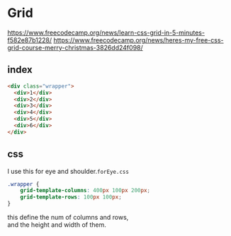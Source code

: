 # Grid
https://www.freecodecamp.org/news/learn-css-grid-in-5-minutes-f582e87b1228/
https://www.freecodecamp.org/news/heres-my-free-css-grid-course-merry-christmas-3826dd24f098/

## index
```html
<div class="wrapper">
  <div>1</div>
  <div>2</div>
  <div>3</div>
  <div>4</div>
  <div>5</div>
  <div>6</div>
</div>
```
## css
I use this for eye and shoulder.`forEye.css`
```css
.wrapper {
    grid-template-columns: 400px 100px 200px;
    grid-template-rows: 100px 100px;
}
```
this define the num of columns and rows,  
and the height and width of them.  
